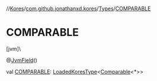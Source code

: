//[Kores](../../../index.md)/[com.github.jonathanxd.kores](../index.md)/[Types](index.md)/[COMPARABLE](-c-o-m-p-a-r-a-b-l-e.md)

# COMPARABLE

[jvm]\

@[JvmField](https://kotlinlang.org/api/latest/jvm/stdlib/kotlin.jvm/-jvm-field/index.html)()

val [COMPARABLE](-c-o-m-p-a-r-a-b-l-e.md): [LoadedKoresType](../../com.github.jonathanxd.kores.type/-loaded-kores-type/index.md)<[Comparable](https://kotlinlang.org/api/latest/jvm/stdlib/kotlin/-comparable/index.html)<*>>
